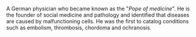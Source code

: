 A German physician who became known as the "*Pope of medicine*". He is the founder of social medicine and pathology and identified that diseases are caused by malfunctioning cells. He was the first to catalog conditions such as embolism, thrombosis, chordoma and ochranosis.
